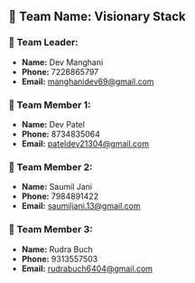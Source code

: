 ## 🧠 Team Name: Visionary Stack

### 👤 Team Leader:
- **Name:** Dev Manghani  
- **Phone:** 7228865797  
- **Email:** manghanidev69@gmail.com

### 👥 Team Member 1:
- **Name:** Dev Patel  
- **Phone:** 8734835064  
- **Email:** pateldev21304@gmail.com

### 👥 Team Member 2:
- **Name:** Saumil Jani  
- **Phone:** 7984891422  
- **Email:** saumiljani.13@gmail.com

### 👥 Team Member 3:
- **Name:** Rudra Buch  
- **Phone:** 9313557503  
- **Email:** rudrabuch6404@gmail.com

